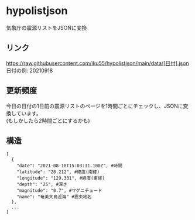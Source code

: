 # hypolistjson
気象庁の震源リストをJSONに変換
## リンク
https://raw.githubusercontent.com/iku55/hypolistjson/main/data/[日付].json  
日付の例: 20210918
## 更新頻度
今日の日付の1日前の震源リストのページを1時間ごとにチェックし、JSONに変換しています。  
(もしかしたら2時間ごとにするかも)
## 構造
```
[
  {
    "date": "2021-08-18T15:03:31.100Z", #時間
    "latitude": "28.212", #緯度(南緯)
    "longitude": "129.331", #経度(東経)
    "depth": "25", #深さ
    "magnitude": "0.7", #マグニチュード
    "name": "奄美大島近海" #震央地名
  },
  ...
]
```
